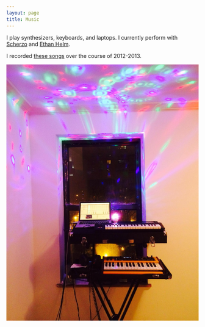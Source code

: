 ```yaml
---
layout: page
title: Music
---
```


I play synthesizers, keyboards, and laptops. I currently perform with [Scherzo](http://scherzobk.bandcamp.com/) and [Ethan Helm](http://www.ethanhelm.com/bio/).

I recorded [these songs](https://screwpine.bandcamp.com/music) over the course of 2012-2013.

![synth rig](/assets/synth-rig.jpg)
